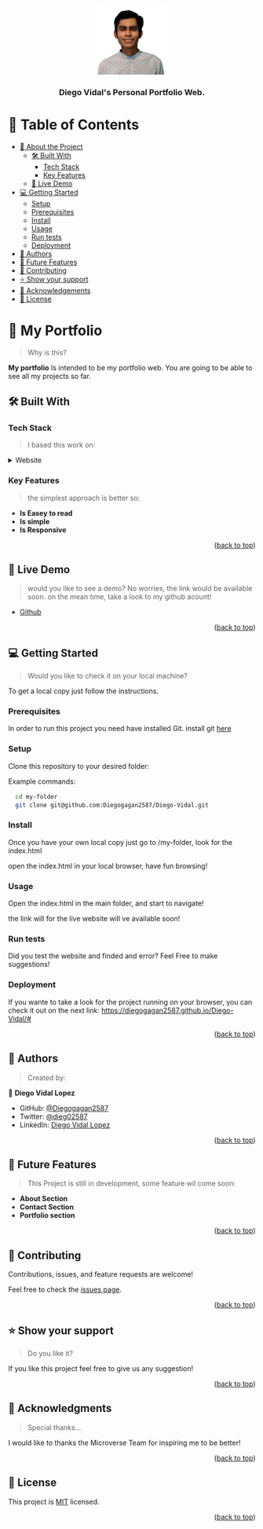 <a name="readme-top"></a>

<div align="center">
  <img src="./img/diego-vidal.jpg" alt="Diego's profile picture" width="140"  height="auto" />
  <br/>

  <h3><b>Diego Vidal's Personal Portfolio Web.</b></h3>

</div>

<!-- TABLE OF CONTENTS -->

# 📗 Table of Contents

- [📖 About the Project](#about-project)
  - [🛠 Built With](#built-with)
    - [Tech Stack](#tech-stack)
    - [Key Features](#key-features)
  - [🚀 Live Demo](#live-demo)
- [💻 Getting Started](#getting-started)
  - [Setup](#setup)
  - [Prerequisites](#prerequisites)
  - [Install](#install)
  - [Usage](#usage)
  - [Run tests](#run-tests)
  - [Deployment](#deployment)
- [👥 Authors](#authors)
- [🔭 Future Features](#future-features)
- [🤝 Contributing](#contributing)
- [⭐️ Show your support](#support)
- [🙏 Acknowledgements](#acknowledgements)
- [📝 License](#license)

<!-- PROJECT DESCRIPTION -->

# 📖 My Portfolio <a name="about-project"></a>

> Why is this?

**My portfolio** Is intended to be my portfolio web. You are going to be able to see all my projects so far.

## 🛠 Built With <a name="built-with"></a>

### Tech Stack <a name="tech-stack"></a>

> I based this work on:

<details>
  <summary>Website</summary>
  <ul>
    <li><a href="https://reactjs.org/">Html</a></li>
    <li><a href="https://reactjs.org/">Css</a></li>
  </ul>
</details>

<!-- Features -->

### Key Features <a name="key-features"></a>

> the simplest approach is better so:

- **Is Easey to read**
- **Is simple**
- **Is Responsive**

<p align="right">(<a href="#readme-top">back to top</a>)</p>

<!-- LIVE DEMO -->

## 🚀 Live Demo <a name="live-demo"></a>

> would you like to see a demo? No worries, the link would be available soon.
on the mean time, take a look to my github acount!

- [Github](https://github.com/Diegogagan2587)

<p align="right">(<a href="#readme-top">back to top</a>)</p>

<!-- GETTING STARTED -->

## 💻 Getting Started <a name="getting-started"></a>

> Would you like to check it on your local machine?

To get a local copy just follow the instructions.

### Prerequisites

In order to run this project you need have installed Git.
install git [here](https://git-scm.com/book/en/v2/Getting-Started-Installing-Git)

### Setup

Clone this repository to your desired folder:


Example commands:

```sh
  cd my-folder
  git clone git@github.com:Diegogagan2587/Diego-Vidal.git
```

### Install

Once you have your own local copy just go to /my-folder, look for the index.html

open the index.html in your local browser, have fun browsing!

### Usage

Open the index.html in the main folder, and start to navigate!

the link will for the live website will ve available soon!

### Run tests

Did you test the website and finded and error?
Feel Free to make suggestions!

### Deployment

If you wante to take a look for the project running on your browser,
you can check it out on the next link:
https://diegogagan2587.github.io/Diego-Vidal/#

<p align="right">(<a href="#readme-top">back to top</a>)</p>

<!-- AUTHORS -->

## 👥 Authors <a name="authors"></a>

> Created by:

👤 **Diego Vidal Lopez**

- GitHub: [@Diegogagan2587](https://github.com/Diegogagan2587)
- Twitter: [@dieg02587](https://twitter.com/dieg02587)
- LinkedIn: [Diego Vidal Lopez](https://www.linkedin.com/in/diego-vidal2587/)

<p align="right">(<a href="#readme-top">back to top</a>)</p>

<!-- FUTURE FEATURES -->

## 🔭 Future Features <a name="future-features"></a>

> This Project is still in development, some feature wil come soon:

-  **About Section**
-  **Contact Section**
-  **Portfolio section**

<p align="right">(<a href="#readme-top">back to top</a>)</p>

<!-- CONTRIBUTING -->

## 🤝 Contributing <a name="contributing"></a>

Contributions, issues, and feature requests are welcome!

Feel free to check the [issues page](../../issues/).

<p align="right">(<a href="#readme-top">back to top</a>)</p>

<!-- SUPPORT -->

## ⭐️ Show your support <a name="support"></a>

> Do you like it?

If you like this project feel free to give us any suggestion!

<p align="right">(<a href="#readme-top">back to top</a>)</p>

<!-- ACKNOWLEDGEMENTS -->

## 🙏 Acknowledgments <a name="acknowledgements"></a>

> Special thanks...

I would like to thanks the Microverse Team for inspiring me to be better!

<p align="right">(<a href="#readme-top">back to top</a>)</p>

<!-- LICENSE -->

## 📝 License <a name="license"></a>

This project is [MIT](./LICENSE) licensed.

<p align="right">(<a href="#readme-top">back to top</a>)</p>
